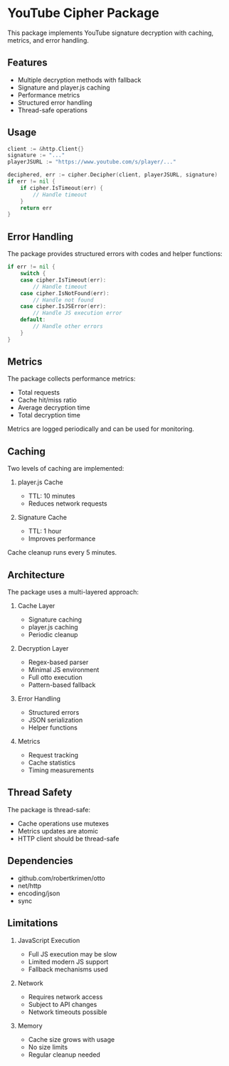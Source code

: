 # YouTube Cipher Package

This package implements YouTube signature decryption with caching, metrics, and error handling.

## Features

- Multiple decryption methods with fallback
- Signature and player.js caching
- Performance metrics
- Structured error handling
- Thread-safe operations

## Usage

```go
client := &http.Client{}
signature := "..."
playerJSURL := "https://www.youtube.com/s/player/..."

deciphered, err := cipher.Decipher(client, playerJSURL, signature)
if err != nil {
    if cipher.IsTimeout(err) {
        // Handle timeout
    }
    return err
}
```

## Error Handling

The package provides structured errors with codes and helper functions:

```go
if err != nil {
    switch {
    case cipher.IsTimeout(err):
        // Handle timeout
    case cipher.IsNotFound(err):
        // Handle not found
    case cipher.IsJSError(err):
        // Handle JS execution error
    default:
        // Handle other errors
    }
}
```

## Metrics

The package collects performance metrics:

- Total requests
- Cache hit/miss ratio
- Average decryption time
- Total decryption time

Metrics are logged periodically and can be used for monitoring.

## Caching

Two levels of caching are implemented:

1. player.js Cache
   - TTL: 10 minutes
   - Reduces network requests

2. Signature Cache
   - TTL: 1 hour
   - Improves performance

Cache cleanup runs every 5 minutes.

## Architecture

The package uses a multi-layered approach:

1. Cache Layer
   - Signature caching
   - player.js caching
   - Periodic cleanup

2. Decryption Layer
   - Regex-based parser
   - Minimal JS environment
   - Full otto execution
   - Pattern-based fallback

3. Error Handling
   - Structured errors
   - JSON serialization
   - Helper functions

4. Metrics
   - Request tracking
   - Cache statistics
   - Timing measurements

## Thread Safety

The package is thread-safe:
- Cache operations use mutexes
- Metrics updates are atomic
- HTTP client should be thread-safe

## Dependencies

- github.com/robertkrimen/otto
- net/http
- encoding/json
- sync

## Limitations

1. JavaScript Execution
   - Full JS execution may be slow
   - Limited modern JS support
   - Fallback mechanisms used

2. Network
   - Requires network access
   - Subject to API changes
   - Network timeouts possible

3. Memory
   - Cache size grows with usage
   - No size limits
   - Regular cleanup needed






